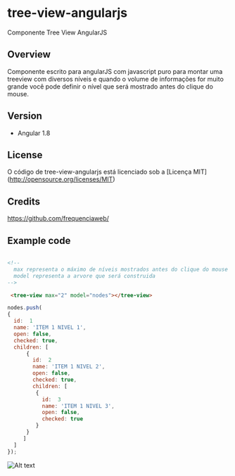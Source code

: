 # tree-view-angularjs
Componente Tree View AngularJS

## Overview

Componente escrito para angularJS com javascript puro para montar uma treeview com diversos níveis e quando o volume de informações for muito grande você pode
definir o nível que será mostrado antes do clique do mouse.

## Version

- Angular 1.8

## License

O código de tree-view-angularjs está licenciado sob a [Licença MIT] (http://opensource.org/licenses/MIT)

## Credits

https://github.com/frequenciaweb/

## Example code


```html

<!--  
  max representa o máximo de níveis mostrados antes do clique do mouse pode colocar 0 
  model representa a arvore que será construida
-->

 <tree-view max="2" model="nodes"></tree-view>

```

```javascript
nodes.push(
{
  id:  1
  name: 'ITEM 1 NIVEL 1',
  open: false,
  checked: true,                                            
  children: [
      {
        id:  2
        name: 'ITEM 1 NIVEL 2',
        open: false,
        checked: true,  
        children: [
         {
           id:  3
           name: 'ITEM 1 NIVEL 3',
           open: false,
           checked: true
         }
      }
     ]
  ] 
});

```
![Alt text](/../main/screenshot.PNG?raw=true "Exemplo")
